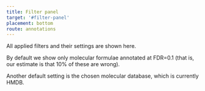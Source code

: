 ```yaml
---
title: Filter panel
target: '#filter-panel'
placement: bottom
route: annotations
---
```


All applied filters and their settings are shown here.

By default we show only molecular formulae annotated at FDR=0.1 (that is, our estimate is that 10% of these are wrong).

Another default setting is the chosen molecular database, which is currently HMDB.
